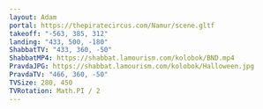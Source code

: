 ```yaml
---
layout: Adam
portal: https://thepiratecircus.com/Namur/scene.gltf
takeoff: "-563, 385, 312"
landing: "433, 500, -180"
ShabbatTV: "433, 360, -50"
ShabbatMP4: https://shabbat.lamourism.com/kolobok/BND.mp4
PravdaJPG: https://shabbat.lamourism.com/kolobok/Halloween.jpg
PravdaTV: "466, 360, -50"
TVSize: 280, 450
TVRotation: Math.PI / 2
---
```

